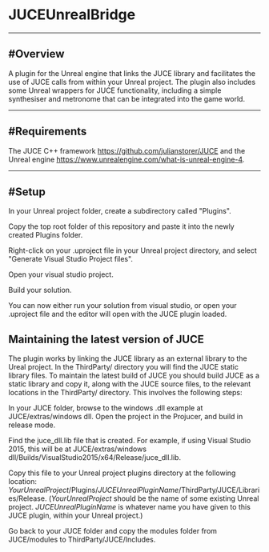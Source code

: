 # JUCEUnrealBridge
---------------------------------------------
#Overview
---------------------------------------------
A plugin for the Unreal engine that links the JUCE library and facilitates the use of JUCE calls from within your Unreal project. The plugin also includes some Unreal wrappers for JUCE functionality, including a simple synthesiser and metronome that can be integrated into the game world.

---------------------------------------------
#Requirements
---------------------------------------------
The JUCE C++ framework https://github.com/julianstorer/JUCE and the Unreal engine https://www.unrealengine.com/what-is-unreal-engine-4.

---------------------------------------------
#Setup
---------------------------------------------
In your Unreal project folder, create a subdirectory called "Plugins".

Copy the top root folder of this repository and paste it into the newly created Plugins folder.

Right-click on your .uproject file in your Unreal project directory, and select "Generate Visual Studio Project files".

Open your visual studio project.

Build your solution.

You can now either run your solution from visual studio, or open your .uproject file and the editor will open with the JUCE plugin loaded.

Maintaining the latest version of JUCE
--------------------------------------
The plugin works by linking the JUCE library as an external library to the Ureal project. In the ThirdParty/ directory you will find the JUCE static library files. To maintain the latest build of JUCE you should build JUCE as a static library and copy it, along with the JUCE source files, to the relevant locations in the ThirdParty/ directory. This involves the following steps:

In your JUCE folder, browse to the windows .dll example at JUCE/extras/windows dll. Open the project in the Projucer, and build in release mode.

Find the juce_dll.lib file that is created. For example, if using Visual Studio 2015, this will be at JUCE/extras/windows dll/Builds/VisualStudio2015/x64/Release/juce_dll.lib.

Copy this file to your Unreal project plugins directory at the following location: _YourUnrealProject_/Plugins/_JUCEUnrealPluginName_/ThirdParty/JUCE/Libraries/Release. 
(_YourUnrealProject_ should be the name of some existing Unreal project. _JUCEUnrealPluginName_ is whatever name you have given to this JUCE plugin, within your Unreal project.)

Go back to your JUCE folder and copy the modules folder from JUCE/modules to ThirdParty/JUCE/Includes.

